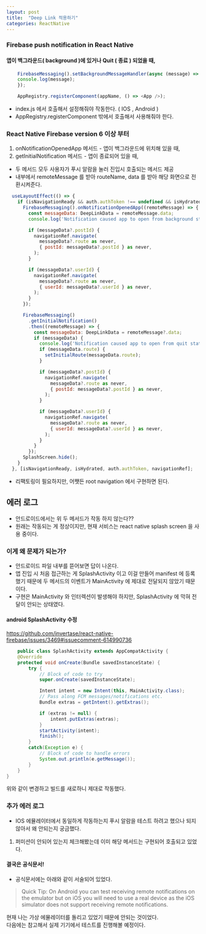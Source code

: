 ```yaml
---
layout: post
title:  "Deep Link 적용하기"
categories: ReactNative
---
```


### Firebase push notification in React Native

#### 앱이 백그라운드( background )에 있거나 Quit ( 종료 ) 되었을 때,

```javascript
    FirebaseMessaging().setBackgroundMessageHandler(async (message) => {
    console.log(message);
    });

    AppRegistry.registerComponent(appName, () => <App />);
```
- index.js 에서 호출해서 설정해줘야 작동한다. ( IOS , Android )
- AppRegistry.registerComponent 밖에서 호출해서 사용해줘야 한다.


### React Native Firebase version 6 이상 부터
1. onNotificationOpenedApp 메서드 - 앱이 백그라운드에 위치해 있을 때,
2. getInitialNotification 메서드 - 앱이 종료되어 있을 때,
- 두 메서드 모두 사용자가 푸시 알람을 눌러 진입시 호출되는 메서드 제공
- 내부에서 remoteMessage 를 받아 routeName, data 를 받아 해당 화면으로 전환시켜준다.

```javascript
  useLayoutEffect(() => {
    if (isNavigationReady && auth.authToken !== undefined && isHydrated) {
      FirebaseMessaging().onNotificationOpenedApp((remoteMessage) => {
        const messageData: DeepLinkData = remoteMessage.data;
        console.log('Notification caused app to open from background state:', messageData);

        if (messageData?.postId) {
          navigationRef.navigate(
            messageData?.route as never,
            { postId: messageData?.postId } as never,
          );
        }

        if (messageData?.userId) {
          navigationRef.navigate(
            messageData?.route as never,
            { userId: messageData?.userId } as never,
          );
        }
      });

      FirebaseMessaging()
        .getInitialNotification()
        .then((remoteMessage) => {
          const messageData: DeepLinkData = remoteMessage?.data;
          if (messageData) {
            console.log('Notification caused app to open from quit state:', messageData);
            if (messageData.route) {
              setInitialRoute(messageData.route);
            }

            if (messageData?.postId) {
              navigationRef.navigate(
                messageData?.route as never,
                { postId: messageData?.postId } as never,
              );
            }

            if (messageData?.userId) {
              navigationRef.navigate(
                messageData?.route as never,
                { userId: messageData?.userId } as never,
              );
            }
          }
        });
      SplashScreen.hide();
    }
  }, [isNavigationReady, isHydrated, auth.authToken, navigationRef];
```
- 리팩토링이 필요하지만, 어쨋든 root navigation 에서 구현하면 된다.


## 에러 로그
- 안드로이드에서는 위 두 메서드가 작동 하지 않는다??
- 원래는 작동되는 게 정상이지만, 현재 서비스는 react native splash screen 을 사용 중이다.  
### 이게 왜 문제가 되는가?
- 안드로이드 파일 내부를 뜯어보면 답이 나온다.
- 앱 진입 시 처음 접근하는 게 SplashActivity 이고 이걸 만들어 manifest 에 등록 했기 때문에 두 메서드의 이벤트가 MainActivity 에 제대로 전달되지 않았기 때문이다.
- 구현은 MainActivity 와 인터렉션이 발생해야 하지만, SplashActivity 에 막혀 전달이 안되는 상태였다.

#### android SplashActivity 수정
https://github.com/invertase/react-native-firebase/issues/3469#issuecomment-614990736

```java
    public class SplashActivity extends AppCompatActivity {
    @Override
    protected void onCreate(Bundle savedInstanceState) {
        try {
            // Block of code to try
            super.onCreate(savedInstanceState);

            Intent intent = new Intent(this, MainActivity.class);
            // Pass along FCM messages/notifications etc.
            Bundle extras = getIntent().getExtras();

            if (extras != null) {
                intent.putExtras(extras);
            }
            startActivity(intent);
            finish();
        }
        catch(Exception e) {
            // Block of code to handle errors
            System.out.println(e.getMessage());
        }
    }
}
```

위와 같이 변경하고 빌드를 새로하니 제대로 작동했다.

### 추가 에러 로그
- IOS 에뮬레이터에서 동일하게 작동하는지 푸시 알람을 테스트 하려고 했으나 되지 않아서 왜 안되는지 궁금했다.
1. 퍼미션이 안되어 있는지 체크해봤는데 이미 해당 메서드는 구현되어 호출되고 있었다.

#### 결국은 공식문서!
- 공식문서에는 아래와 같이 서술되어 있었다.
>Quick Tip: On Android you can test receiving remote notifications on the emulator but on iOS you will need to use a real device as the iOS simulator does not support receiving remote notifications.

현재 나는 가상 에뮬레이터를 돌리고 있었기 때문에 안되는 것이었다.  
다음에는 참고해서 실제 기기에서 테스트를 진행해볼 예정이다.
